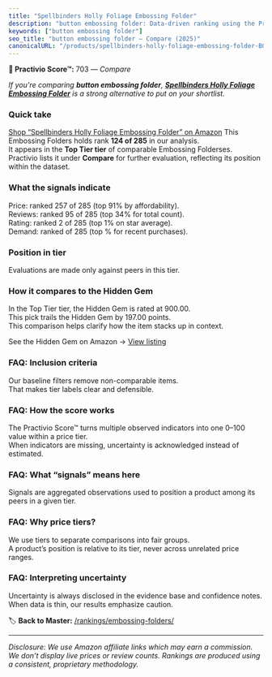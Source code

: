 ```yaml
---
title: "Spellbinders Holly Foliage Embossing Folder"
description: "button embossing folder: Data-driven ranking using the Practivio Score™. Positioned by quality, value, demand, findability, momentum."
keywords: ["button embossing folder"]
seo_title: "button embossing folder — Compare (2025)"
canonicalURL: "/products/spellbinders-holly-foliage-embossing-folder-B0C9L5JGVY/"
---
```


**🛒 Practivio Score™:** 703 — _Compare_


*If you're comparing **button embossing folder**, **[Spellbinders Holly Foliage Embossing Folder](https://www.amazon.com/dp/B0C9L5JGVY?tag=practivio-20)** is a strong alternative to put on your shortlist.*
### Quick take
[Shop “Spellbinders Holly Foliage Embossing Folder” on Amazon](https://www.amazon.com/dp/B0C9L5JGVY?tag=practivio-20)
This Embossing Folders holds rank **124 of 285** in our analysis.  
It appears in the **Top Tier tier** of comparable Embossing Folderses.  
Practivio lists it under **Compare** for further evaluation, reflecting its position within the dataset.

### What the signals indicate
Price: ranked 257 of 285 (top 91% by affordability).  
Reviews: ranked 95 of 285 (top 34% for total count).  
Rating: ranked 2 of 285 (top 1% on star average).  
Demand: ranked  of 285 (top % for recent purchases).

### Position in tier
Evaluations are made only against peers in this tier.

### How it compares to the Hidden Gem
In the Top Tier tier, the Hidden Gem is rated at 900.00.  
This pick trails the Hidden Gem by 197.00 points.  
This comparison helps clarify how the item stacks up in context.  

See the Hidden Gem on Amazon → [View listing](https://www.amazon.com/dp/B001BDI70A?tag=practivio-20)

### FAQ: Inclusion criteria
Our baseline filters remove non-comparable items.  
That makes tier labels clear and defensible.

### FAQ: How the score works
The Practivio Score™ turns multiple observed indicators into one 0–100 value within a price tier.  
When indicators are missing, uncertainty is acknowledged instead of estimated.

### FAQ: What “signals” means here
Signals are aggregated observations used to position a product among its peers in a given tier.

### FAQ: Why price tiers?
We use tiers to separate comparisons into fair groups.  
A product’s position is relative to its tier, never across unrelated price ranges.

### FAQ: Interpreting uncertainty
Uncertainty is always disclosed in the evidence base and confidence notes.  
When data is thin, our results emphasize caution.

<!-- Missing template for Compare/CompareWithinPriceClass -->


🏷️ **Back to Master:** [/rankings/embossing-folders/](/rankings/embossing-folders/)

---
_Disclosure: We use Amazon affiliate links which may earn a commission. We don’t display live prices or review counts. Rankings are produced using a consistent, proprietary methodology._
